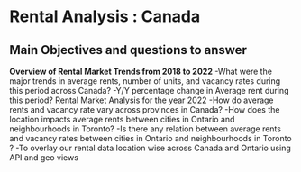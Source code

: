 # Rental Analysis : Canada
## Main Objectives and questions to answer
**Overview of Rental Market Trends from 2018 to 2022**
-What were the major trends in average rents, number of units, and vacancy rates during this period across Canada?
-Y/Y percentage change in Average rent during this period?
Rental Market Analysis for the year 2022
-How do average rents and vacancy rate vary across provinces in Canada?
-How does the location impacts average rents between  cities in Ontario and neighbourhoods in Toronto?
-Is there any  relation between average rents and vacancy rates between cities in Ontario and neighbourhoods in Toronto ?
-To overlay our rental data location wise across Canada and Ontario using API and geo views
